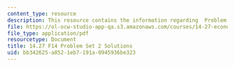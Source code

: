 ```yaml
---
content_type: resource
description: This resource contains the information regarding  Problem Set 2 Solutions.
file: https://ol-ocw-studio-app-qa.s3.amazonaws.com/courses/14-27-economics-and-e-commerce-fall-2014/bb342625a8521eb7191a0945936be323_MIT14_27F14_pset2_sol.pdf
file_type: application/pdf
resourcetype: Document
title: 14.27 F14 Problem Set 2 Solutions
uid: bb342625-a852-1eb7-191a-0945936be323
---
```

